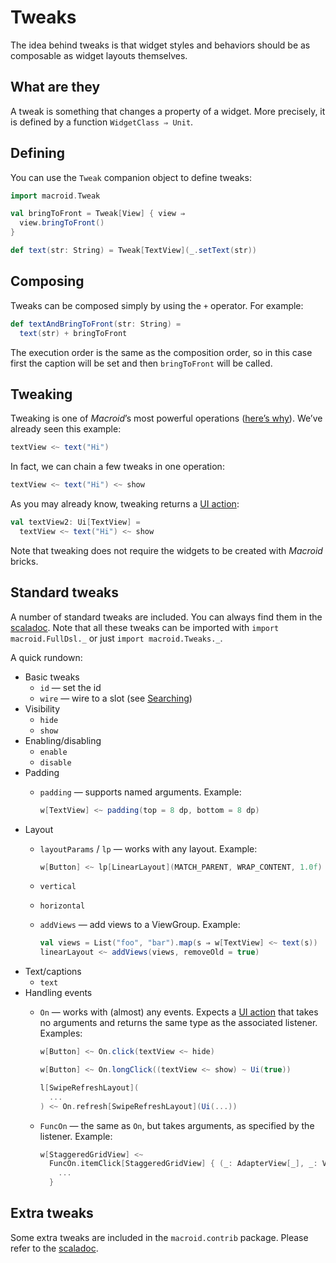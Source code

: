 # Tweaks

The idea behind tweaks is that widget styles and behaviors should be as composable as widget layouts themselves.

## What are they

A tweak is something that changes a property of a widget. More precisely,
it is defined by a function `WidgetClass ⇒ Unit`.

## Defining

You can use the `Tweak` companion object to define tweaks:

```scala
import macroid.Tweak

val bringToFront = Tweak[View] { view ⇒
  view.bringToFront()
}

def text(str: String) = Tweak[TextView](_.setText(str))
```

## Composing

Tweaks can be composed simply by using the `+` operator. For example:

```scala
def textAndBringToFront(str: String) =
  text(str) + bringToFront
```

The execution order is the same as the composition order, so in this case
first the caption will be set and then `bringToFront` will be called.

## Tweaking

Tweaking is one of *Macroid*’s most powerful operations ([here’s why](Advanced.html)). We’ve already seen this example:

```scala
textView <~ text("Hi")
```

In fact, we can chain a few tweaks in one operation:

```scala
textView <~ text("Hi") <~ show
```

As you may already know, tweaking returns a [UI action](UiActions.html):

```scala
val textView2: Ui[TextView] =
  textView <~ text("Hi") <~ show
```

Note that tweaking does not require the widgets to be created with *Macroid* bricks.

## Standard tweaks

A number of standard tweaks are included. You can always find them in the [scaladoc](../api/macroid/Tweaks$.html).
Note that all these tweaks can be imported with `import macroid.FullDsl._` or just `import macroid.Tweaks._`.

A quick rundown:

* Basic tweaks
  * `id` — set the id
  * `wire` — wire to a slot (see [Searching](Searching.html#slots-and-wires))
* Visibility
  * `hide`
  * `show`
* Enabling/disabling
  * `enable`
  * `disable`
* Padding
  * `padding` — supports named arguments. Example:

    ```scala
    w[TextView] <~ padding(top = 8 dp, bottom = 8 dp)
    ```
* Layout
  * `layoutParams` / `lp` — works with any layout. Example:

    ```scala
    w[Button] <~ lp[LinearLayout](MATCH_PARENT, WRAP_CONTENT, 1.0f)
    ```
  * `vertical`
  * `horizontal`
  * `addViews` — add views to a ViewGroup. Example:

    ```scala
    val views = List("foo", "bar").map(s ⇒ w[TextView] <~ text(s))
    linearLayout <~ addViews(views, removeOld = true)
    ```
* Text/captions
  * `text`
* Handling events
  * `On` — works with (almost) any events. Expects a [UI action](UiActions.html) that takes no arguments and returns the same type as the associated listener. Examples:

    ```scala
    w[Button] <~ On.click(textView <~ hide)

    w[Button] <~ On.longClick((textView <~ show) ~ Ui(true))

    l[SwipeRefreshLayout](
      ...
    ) <~ On.refresh[SwipeRefreshLayout](Ui(...))
    ```
  * `FuncOn` — the same as `On`, but takes arguments, as specified by the listener. Example:

    ```scala
    w[StaggeredGridView] <~
      FuncOn.itemClick[StaggeredGridView] { (_: AdapterView[_], _: View, index: Int, _: Long) ⇒
        ...
      }
    ```

## Extra tweaks

Some extra tweaks are included in the `macroid.contrib` package. Please refer to the [scaladoc](../api/macroid/contrib/package.html).